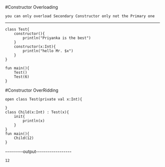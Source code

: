 #Constructor Overloading
```
you can only overload Secondary Constructor only not the Primary one

```

------------------------------------------------------
```
class Test{
    constructor(){
        println("Priyanka is the best")
    }
    constructor(x:Int){
        println("hello Mr. $x")
    }
}

fun main(){
	Test()    
    Test(6)
}

```

#Constructor OverRidding
```
open class Test(private val x:Int){
    
}
class Child(x:Int) : Test(x){
    init{
        println(x)
    }
}
fun main(){
    Child(12)
}

```
---------output------------------
```
12

```